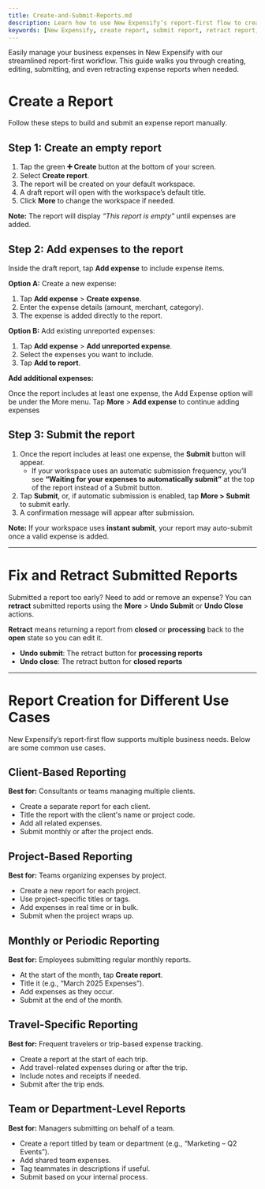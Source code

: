```yaml
---
title: Create-and-Submit-Reports.md
description: Learn how to use New Expensify’s report-first flow to create, edit, submit, and retract expense reports.
keywords: [New Expensify, create report, submit report, retract report, undo submit, undo close, add expenses, fix report]
---
```


Easily manage your business expenses in New Expensify with our streamlined report-first workflow. This guide walks you through creating, editing, submitting, and even retracting expense reports when needed.

# Create a Report

Follow these steps to build and submit an expense report manually.

## Step 1: Create an empty report

1. Tap the green **➕ Create** button at the bottom of your screen.
2. Select **Create report**.
3. The report will be created on your default workspace.
4. A draft report will open with the workspace’s default title.
5. Click **More** to change the workspace if needed.

**Note:** The report will display *“This report is empty”* until expenses are added.

## Step 2: Add expenses to the report

Inside the draft report, tap **Add expense** to include expense items.

**Option A:** Create a new expense:

1. Tap **Add expense** > **Create expense**.
2. Enter the expense details (amount, merchant, category).
3. The expense is added directly to the report.

**Option B:** Add existing unreported expenses:

1. Tap **Add expense** > **Add unreported expense**.
2. Select the expenses you want to include.
3. Tap **Add to report**.

**Add additional expenses:**

Once the report includes at least one expense, the Add Expense option will be under the More menu. Tap **More** > **Add expense** to continue adding expenses

## Step 3: Submit the report

1. Once the report includes at least one expense, the **Submit** button will appear.
    - If your workspace uses an automatic submission frequency, you’ll see **“Waiting for your expenses to automatically submit”** at the top of the report instead of a Submit button.
3. Tap **Submit**, or, if automatic submission is enabled, tap **More > Submit** to submit early.
4. A confirmation message will appear after submission.

**Note:** If your workspace uses **instant submit**, your report may auto-submit once a valid expense is added.

---

# Fix and Retract Submitted Reports

Submitted a report too early? Need to add or remove an expense? You can **retract** submitted reports using the **More** > **Undo Submit** or **Undo Close** actions.

**Retract** means returning a report from **closed** or **processing** back to the **open** state so you can edit it.

- **Undo submit**: The retract button for **processing reports**
- **Undo close**: The retract button for **closed reports**

---

# Report Creation for Different Use Cases

New Expensify’s report-first flow supports multiple business needs. Below are some common use cases.

## Client-Based Reporting

**Best for:** Consultants or teams managing multiple clients.

- Create a separate report for each client.
- Title the report with the client's name or project code.
- Add all related expenses.
- Submit monthly or after the project ends.

## Project-Based Reporting

**Best for:** Teams organizing expenses by project.

- Create a new report for each project.
- Use project-specific titles or tags.
- Add expenses in real time or in bulk.
- Submit when the project wraps up.

## Monthly or Periodic Reporting

**Best for:** Employees submitting regular monthly reports.

- At the start of the month, tap **Create report**.
- Title it (e.g., “March 2025 Expenses”).
- Add expenses as they occur.
- Submit at the end of the month.

## Travel-Specific Reporting

**Best for:** Frequent travelers or trip-based expense tracking.

- Create a report at the start of each trip.
- Add travel-related expenses during or after the trip.
- Include notes and receipts if needed.
- Submit after the trip ends.

## Team or Department-Level Reports

**Best for:** Managers submitting on behalf of a team.

- Create a report titled by team or department (e.g., “Marketing – Q2 Events”).
- Add shared team expenses.
- Tag teammates in descriptions if useful.
- Submit based on your internal process.

